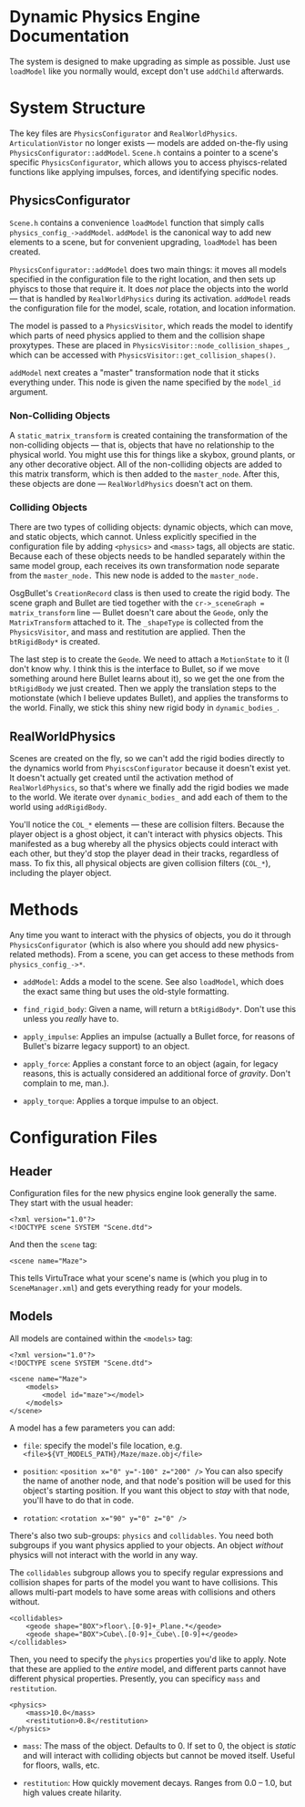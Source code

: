Dynamic Physics Engine Documentation
====================================

The system is designed to make upgrading as simple as possible. Just use ``loadModel`` like you normally would, except don't use ``addChild`` afterwards.

# System Structure

The key files are ``PhysicsConfigurator`` and ``RealWorldPhysics``. ``ArticulationVistor`` no longer exists &mdash; models are added on-the-fly using ``PhysicsConfigurator::addModel``. ``Scene.h`` contains a pointer to a scene's specific ``PhysicsConfigurator``, which allows you to access phyiscs-related functions like applying impulses, forces, and identifying specific nodes.

## PhysicsConfigurator

``Scene.h`` contains a convenience ``loadModel`` function that simply calls ``physics_config_->addModel``. ``addModel`` is the canonical way to add new elements to a scene, but for convenient upgrading, ``loadModel`` has been created.

``PhysicsConfigurator::addModel`` does two main things: it moves all models specified in the configuration file to the right location, and then sets up phyiscs to those that require it. It does *not* place the objects into the world &mdash; that is handled by ``RealWorldPhysics`` during its activation. ``addModel`` reads the configuration file for the model, scale, rotation, and location information.

The model is passed to a ``PhysicsVisitor``, which reads the model to identify which parts of need physics applied to them and the collision shape proxytypes. These are placed in ``PhysicsVisitor::node_collision_shapes_``, which can be accessed with ``PhysicsVisitor::get_collision_shapes()``.

``addModel`` next creates a "master" transformation node that it sticks everything under. This node is given the name specified by the ``model_id`` argument.

### Non-Colliding Objects

A ``static_matrix_transform`` is created containing the transformation of the non-colliding objects &mdash; that is, objects that have no relationship to the physical world. You might use this for things like a skybox, ground plants, or any other decorative object. All of the non-colliding objects are added to this matrix transform, which is then added to the ``master_node``. After this, these objects are done &mdash; ``RealWorldPhysics`` doesn't act on them.

### Colliding Objects

There are two types of colliding objects: dynamic objects, which can move, and static objects, which cannot. Unless explicitly specified in the configuration file by adding ``<physics>`` and ``<mass>`` tags, all objects are static. Because each of these objects needs to be handled separately within the same model group, each receives its own transformation node separate from the ``master_node.`` This new node is added to the ``master_node.``

OsgBullet's ``CreationRecord`` class is then used to create the rigid body. The scene graph and Bullet are tied together with the ``cr->_sceneGraph = matrix_transform`` line &mdash; Bullet doesn't care about the ``Geode``, only the ``MatrixTransform`` attached to it. The ``_shapeType`` is collected from the ``PhysicsVisitor``, and mass and restitution are applied. Then the ``btRigidBody*`` is created.

The last step is to create the ``Geode``. We need to attach a ``MotionState`` to it (I don't know why. I think this is the interface to Bullet, so if we move something around here Bullet learns about it), so we get the one from the ``btRigidBody`` we just created. Then we apply the translation steps to the motionstate (which I believe updates Bullet), and applies the transforms to the world. Finally, we stick this shiny new rigid body in ``dynamic_bodies_``.

## RealWorldPhysics

Scenes are created on the fly, so we can't add the rigid bodies directly to the dynamics world from ``PhyiscsConfigurator`` because it doesn't exist yet. It doesn't actually get created until the activation method of ``RealWorldPhysics``, so that's where we finally add the rigid bodies we made to the world. We iterate over ``dynamic_bodies_`` and add each of them to the world using ``addRigidBody``.

You'll notice the ``COL_*`` elements &mdash; these are collision filters. Because the player object is a ghost object, it can't interact with physics objects. This manifested as a bug whereby all the physics objects could interact with each other, but they'd stop the player dead in their tracks, regardless of mass. To fix this, all physical objects are given collision filters (``COL_*``), including the player object.

# Methods

Any time you want to interact with the physics of objects, you do it through ``PhysicsConfigurator`` (which is also where you should add new physics-related methods). From a scene, you can get access to these methods from ``physics_config_->*``.

* ``addModel``: Adds a model to the scene. See also ``loadModel``, which does the exact same thing but uses the old-style formatting.

* ``find_rigid_body``: Given a name, will return a ``btRigidBody*``. Don't use this unless you *really* have to.

* ``apply_impulse``: Applies an impulse (actually a Bullet force, for reasons of Bullet's bizarre legacy support) to an object.

* ``apply_force``: Applies a constant force to an object (again, for legacy reasons, this is actually considered an additional force of *gravity*. Don't complain to me, man.).

* ``apply_torque``: Applies a torque impulse to an object.


# Configuration Files

## Header

Configuration files for the new physics engine look generally the same. They start with the usual header:

    <?xml version="1.0"?>
    <!DOCTYPE scene SYSTEM "Scene.dtd">

And then the ``scene`` tag:

    <scene name="Maze">

This tells VirtuTrace what your scene's name is (which you plug in to ``SceneManager.xml``) and gets everything ready for your models.

## Models

All models are contained within the ``<models>`` tag:

    <?xml version="1.0"?>
    <!DOCTYPE scene SYSTEM "Scene.dtd">

    <scene name="Maze">
        <models>
            <model id="maze"></model>
        </models>
    </scene>

A model has a few parameters you can add:

* ``file``: specify the model's file location, e.g. ``<file>${VT_MODELS_PATH}/Maze/maze.obj</file>``

* ``position``: ``<position x="0" y="-100" z="200" />`` You can also specify the name of another node, and that node's position will be used for this object's starting position. If you want this object to *stay* with that node, you'll have to do that in code.

* ``rotation``: ``<rotation x="90" y="0" z="0" />``

There's also two sub-groups: ``physics`` and ``collidables``. You need both subgroups if you want physics applied to your objects. An object *without* physics will not interact with the world in any way.

The ``collidables`` subgroup allows you to specify regular expressions and collision shapes for parts of the model you want to have collisions. This allows multi-part models to have some areas with collisions and others without.

    <collidables>
        <geode shape="BOX">floor\.[0-9]+_Plane.*</geode>
        <geode shape="BOX">Cube\.[0-9]+_Cube\.[0-9]+</geode>
    </collidables>

Then, you need to specify the ``physics`` properties you'd like to apply. Note that these are applied to the *entire* model, and different parts cannot have different physical properties. Presently, you can specificy ``mass`` and ``restitution``.

    <physics>
        <mass>10.0</mass>
        <restitution>0.8</restitution>
    </physics>

* ``mass``: The mass of the object. Defaults to 0. If set to 0, the object is *static* and will interact with colliding objects but cannot be moved itself. Useful for floors, walls, etc.

* ``restitution``: How quickly movement decays. Ranges from 0.0 &ndash; 1.0, but high values create hilarity.


